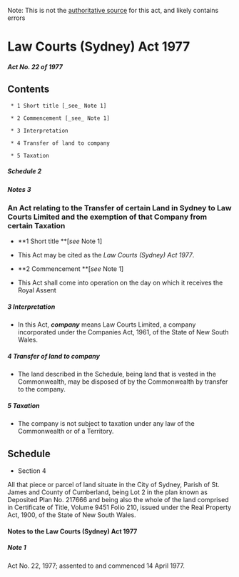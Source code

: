 Note: This is not the [authoritative source](https://www.comlaw.gov.au/Details/C2004C00533) for this act, and likely contains errors

# Law Courts (Sydney) Act 1977

##### Act No. 22 of 1977

## Contents

     * 1 Short title [_see_ Note 1] 

     * 2 Commencement [_see_ Note 1] 

     * 3 Interpretation 

     * 4 Transfer of land to company 

     * 5 Taxation 

##### Schedule	2

##### Notes		3

### An Act relating to the Transfer of certain Land in Sydney to Law Courts Limited and the exemption of that Company from certain Taxation

   * **1  Short title **[_see_ Note 1]

   * This Act may be cited as the _Law Courts (Sydney) Act 1977_.

   * **2  Commencement **[_see_ Note 1]

   * This Act shall come into operation on the day on which it receives the Royal Assent

##### 3  Interpretation

   * In this Act, **_company_** means Law Courts Limited, a company incorporated under the Companies Act, 1961, of the State of New South Wales.

##### 4  Transfer of land to company

   * The land described in the Schedule, being land that is vested in the Commonwealth, may be disposed of by the Commonwealth by transfer to the company.

##### 5  Taxation

   * The company is not subject to taxation under any law of the Commonwealth or of a Territory.

## Schedule  

  * Section 4

All that piece or parcel of land situate in the City of Sydney, Parish of St. James and County of Cumberland, being Lot 2 in the plan known as Deposited Plan No. 217666 and being also the whole of the land comprised in Certificate of Title, Volume 9451 Folio 210, issued under the Real Property Act, 1900, of the State of New South Wales.

#### Notes to the Law Courts (Sydney) Act 1977

##### Note 1

Act No. 22, 1977; assented to and commenced 14 April 1977.

